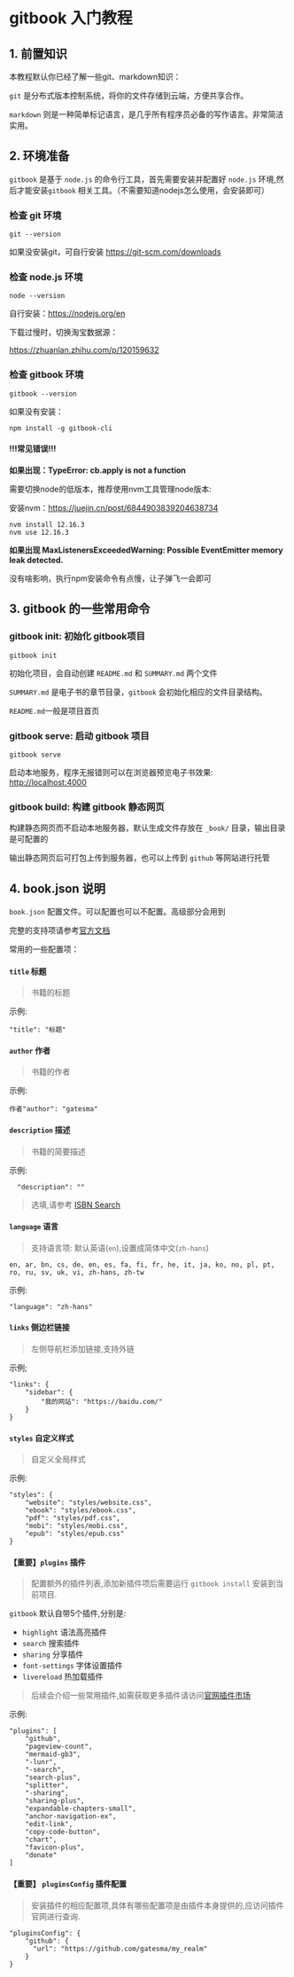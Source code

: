 # gitbook 入门教程

## 1. 前置知识

本教程默认你已经了解一些git、markdown知识：

`git` 是分布式版本控制系统，将你的文件存储到云端，方便共享合作。

`markdown` 则是一种简单标记语言，是几乎所有程序员必备的写作语言。非常简洁实用。

## 2. 环境准备

`gitbook` 是基于 `node.js` 的命令行工具，首先需要安装并配置好 `node.js` 环境,然后才能安装`gitbook` 相关工具。（不需要知道nodejs怎么使用，会安装即可）

### 检查 git 环境

```
git --version
```

如果没安装git，可自行安装 https://git-scm.com/downloads

### 检查 node.js 环境

```
node --version
```

自行安装：https://nodejs.org/en

下载过慢时，切换淘宝数据源：

https://zhuanlan.zhihu.com/p/120159632

### 检查 gitbook 环境

```
gitbook --version
```

如果没有安装：

```
npm install -g gitbook-cli
```
#### !!!常见错误!!!
**如果出现：TypeError: cb.apply is not a function**

需要切换node的低版本，推荐使用nvm工具管理node版本:

安装nvm：https://juejin.cn/post/6844903839204638734

```shell
nvm install 12.16.3
nvm use 12.16.3
```

**如果出现 MaxListenersExceededWarning: Possible EventEmitter memory leak detected.**

没有啥影响，执行npm安装命令有点慢，让子弹飞一会即可

## 3. gitbook 的一些常用命令

### gitbook init: 初始化 gitbook项目

```
gitbook init
```

初始化项目，会自动创建 `README.md` 和 `SUMMARY.md` 两个文件

`SUMMARY.md` 是电子书的章节目录，`gitbook` 会初始化相应的文件目录结构。

`README.md`一般是项目首页

### gitbook serve: 启动 gitbook 项目

```
gitbook serve
```

启动本地服务，程序无报错则可以在浏览器预览电子书效果: [http://localhost:4000](http://localhost:4000/)

### gitbook build: 构建 gitbook 静态网页

构建静态网页而不启动本地服务器，默认生成文件存放在 `_book/` 目录，输出目录是可配置的

输出静态网页后可打包上传到服务器，也可以上传到 `github` 等网站进行托管

## 4. book.json 说明

`book.json` 配置文件。可以配置也可以不配置。高级部分会用到

完整的支持项请参考[官方文档](https://toolchain.gitbook.com/config.html)

常用的一些配置项：

#### `title` 标题

> 书籍的标题

示例:

```
"title": "标题"
```

#### `author` 作者

> 书籍的作者

示例:

```
作者"author": "gatesma"
```

#### `description` 描述

> 书籍的简要描述

示例:

```
  "description": ""
```

> 选填,请参考 [ISBN Search](https://isbnsearch.org/)

#### `language` 语言

> 支持语言项: 默认英语(`en`),设置成简体中文(`zh-hans`)

```
en, ar, bn, cs, de, en, es, fa, fi, fr, he, it, ja, ko, no, pl, pt, ro, ru, sv, uk, vi, zh-hans, zh-tw
```

示例:

```
"language": "zh-hans"
```



#### `links` 侧边栏链接

> 左侧导航栏添加链接,支持外链

示例;

```
"links": {
    "sidebar": {
        "我的网站": "https://baidu.com/"
    }
}
```

#### `styles` 自定义样式

> 自定义全局样式

示例:

```
"styles": {
    "website": "styles/website.css",
    "ebook": "styles/ebook.css",
    "pdf": "styles/pdf.css",
    "mobi": "styles/mobi.css",
    "epub": "styles/epub.css"
}
```

#### 【重要】`plugins` 插件

> 配置额外的插件列表,添加新插件项后需要运行 `gitbook install` 安装到当前项目.

`gitbook` 默认自带5个插件,分别是:

- `highlight` 语法高亮插件
- `search` 搜索插件
- `sharing` 分享插件
- `font-settings` 字体设置插件
- `livereload` 热加载插件

> 后续会介绍一些常用插件,如需获取更多插件请访问[官网插件市场](https://plugins.gitbook.com/)

示例:

```
"plugins": [
    "github",
    "pageview-count",
    "mermaid-gb3",
    "-lunr", 
    "-search", 
    "search-plus",
    "splitter",
    "-sharing", 
    "sharing-plus",
    "expandable-chapters-small",
    "anchor-navigation-ex",
    "edit-link",
    "copy-code-button",
    "chart",
    "favicon-plus",
    "donate"
]
```

#### 【重要】 `pluginsConfig` 插件配置

> 安装插件的相应配置项,具体有哪些配置项是由插件本身提供的,应访问插件官网进行查询.

```
"pluginsConfig": {
    "github": {
      "url": "https://github.com/gatesma/my_realm"
    }
}
```

